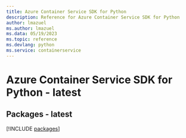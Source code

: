 ```yaml
---
title: Azure Container Service SDK for Python
description: Reference for Azure Container Service SDK for Python
author: lmazuel
ms.author: lmazuel
ms.data: 05/19/2023
ms.topic: reference
ms.devlang: python
ms.service: containerservice
---
```

# Azure Container Service SDK for Python - latest
## Packages - latest
[!INCLUDE [packages](container-service-index.md)]